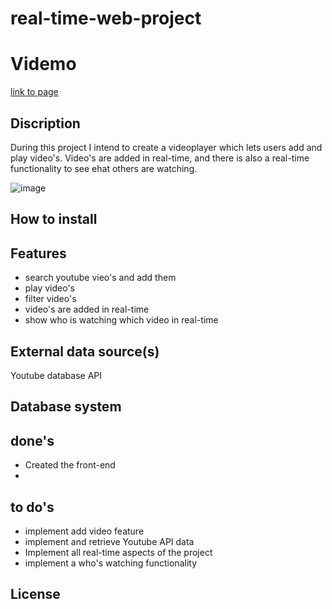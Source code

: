 # real-time-web-project

<!-- This repo will hold the project you're going to build during the last two weeks of RTW. It functions as a way to show you've attained the following learning goals of this course:

* Build a Node Web App which consumes an external data source through an API and serves a frontend using routing and templating techniques.
* Create a "live" web app which reflects changes to the back-end data model in reactive front-end views, using real-time, event-based, messaging technologies like sockets or server-sent-events.
* Describe their work in a professional readme with insightful diagrams showing the life cycle of their data.
 -->

# Videmo

[link to page](http://videmo2.niels-schopman.nl/)

## Discription

During this project I intend to create a videoplayer which lets users add and play video's. Video's are added in real-time, and there is also a real-time functionality to see ehat others are watching.

<!-- ☝️ replace this description -->

![image](https://lh3.googleusercontent.com/Nlqs0dDmONoTkexNJyykS3YuUP8ry99thcR9EX_kRtM-gXnSZkIvvR7lHNlXUeCMYP8Rvk8jKPMoiOtihbFB20byiekPHjUFKRPtuy_Nywoe6DiVtqd9bh67S78yqsRt8hEHi23fTdcP8GVL0UVMP9x_udtrU5pKzymtENtnCofy5E3VLBnSzOe3cPR_Lpa1XSkoGunBcyPC08VOW1ZlTE6GfA4bhN18Om-MYccyMiakyTu22blAV2mbkgc_obTTlbL773JynkV4C5jywOrVWbjK3MeMJD7UrtvjDmnZQW5vZsVp7MIvemiq8u0aBSjNHZzlZlvyHCU-xUmq1MPtKJoKhSzYjS_VqSJE3N8Iam2kv8Mh3WP-Xlkan8IlkKmCm2US6rie-ybvFQbiehW9JomCxmA6kr2exhgBUigv2uo0o6lJLVtXUgl7gUhw8A9-2KSBvQSzqqxyPYXYTe6KrAa4v5uydNjg4dqSghU9725ojaUQlDgpQOra5C6ORZmqa_acHwN1PzP2eeFqnsYyGF7BUpSlIPvu_t7-p7dW-4RUVA2TOSuHRLiY79eDVdA7qaW3wBf12VAiqScgO7bhc-YZD-9xzaJsQ0aAvfA=w426-h270-no)
<!-- Add a nice image here at the end of the week, showing off your shiny frontend 📸 -->

<!-- Maybe a table of contents here? 📚 -->

<!-- How about a section that describes how to install this project? 🤓 -->
## How to install
<!-- ...but how does one use this project? What are its features 🤔 -->
## Features
- search youtube vieo's and add them
- play video's
- filter video's
- video's are added in real-time
- show who is watching which video in real-time
<!-- What external data source is featured in your project and what are its properties 🌠 -->
## External data source(s)

Youtube database API
<!-- Where do the 0️⃣s and 1️⃣s live in your project? What db system are you using?-->
## Database system

<!-- Maybe a checklist of done stuff and stuff still on your wishlist? ✅ -->
## done's
- Created the front-end 
- 

## to do's
- implement add video feature
- implement and retrieve Youtube API data
- Implement all real-time aspects of the project
- implement a who's watching functionality

## License

<!-- How about a license here? 📜 (or is it a licence?) 🤷 -->
